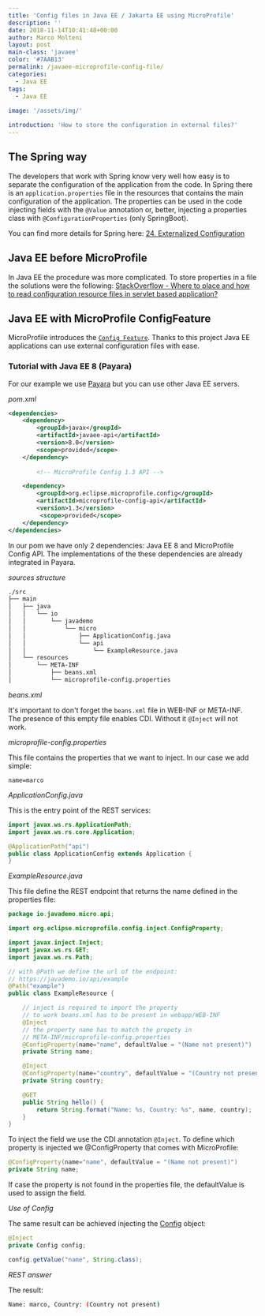 ```yaml
---
title: 'Config files in Java EE / Jakarta EE using MicroProfile'
description: ''
date: 2018-11-14T10:41:48+00:00
author: Marco Molteni
layout: post
main-class: 'javaee'
color: '#7AAB13'
permalink: /javaee-microprofile-config-file/
categories:
  - Java EE
tags:
  - Java EE
 
image: '/assets/img/'

introduction: 'How to store the configuration in external files?'
---
```


## The Spring way
The developers that work with Spring know very well how easy is to separate the configuration of the application from the code.
In Spring there is an `application.properties` file in the resources that contains the main configuration of the application. The properties can be used in the code injecting fields with the `@Value` annotation or, better, injecting a properties class with `@ConfigurationProperties` (only SpringBoot).

You can find more details for Spring here: [24. Externalized Configuration](https://docs.spring.io/spring-boot/docs/current/reference/html/boot-features-external-config.html)

## Java EE before MicroProfile

In Java EE the procedure was more complicated. To store properties in a file the solutions were the following: [StackOverflow - Where to place and how to read configuration resource files in servlet based application?](https://stackoverflow.com/questions/2161054/where-to-place-and-how-to-read-configuration-resource-files-in-servlet-based-app)

## Java EE with MicroProfile ConfigFeature

MicroProfile introduces the [`Config Feature`](https://github.com/eclipse/microprofile-config). Thanks to this project Java EE applications can use external configuration files with ease.

### Tutorial with Java EE 8 (Payara)

For our example we use [Payara](https://www.payara.fish/) but you can use other Java EE servers.

*pom.xml*
```xml
<dependencies>
    <dependency>
        <groupId>javax</groupId>
        <artifactId>javaee-api</artifactId>
        <version>8.0</version>
        <scope>provided</scope>
    </dependency>
    
        <!-- MicroProfile Config 1.3 API -->

    <dependency>
        <groupId>org.eclipse.microprofile.config</groupId>
        <artifactId>microprofile-config-api</artifactId>
        <version>1.3</version>
         <scope>provided</scope>
    </dependency>
</dependencies>
```

In our pom we have only 2 dependencies: Java EE 8 and MicroProfile Config API. The implementations of the these dependencies are already integrated in Payara.

*sources structure*

```bash
./src
├── main
│   ├── java
│   │   └── io
│   │       └── javademo
│   │           └── micro
│   │               ├── ApplicationConfig.java
│   │               └── api
│   │                   └── ExampleResource.java
│   └── resources
│       └── META-INF
│           ├── beans.xml
│           └── microprofile-config.properties

```
*beans.xml*

It's important to don't forget the `beans.xml` file in WEB-INF or META-INF. The presence of this empty file enables CDI.
Without it `@Inject` will not work.

*microprofile-config.properties*

This file contains the properties that we want to inject. In our case we add simple:
```
name=marco
```

*ApplicationConfig.java*

This is the entry point of the REST services:
```java
import javax.ws.rs.ApplicationPath;
import javax.ws.rs.core.Application;

@ApplicationPath("api")
public class ApplicationConfig extends Application {
}
```

*ExampleResource.java*

This file define the REST endpoint that returns the name defined in the properties file:

``` java
package io.javademo.micro.api;

import org.eclipse.microprofile.config.inject.ConfigProperty;

import javax.inject.Inject;
import javax.ws.rs.GET;
import javax.ws.rs.Path;

// with @Path we define the url of the endpoint:
// https://javademo.io/api/example
@Path("example")
public class ExampleResource {

    // inject is required to import the property
    // to work beans.xml has to be present in webapp/WEB-INF
    @Inject
    // the property name has to match the propety in 
    // META-INF/microprofile-config.properties
    @ConfigProperty(name="name", defaultValue = "(Name not present)")
    private String name;

    @Inject
    @ConfigProperty(name="country", defaultValue = "(Country not present)")
    private String country;

    @GET
    public String hello() {
        return String.format("Name: %s, Country: %s", name, country);
    }
}
```

To inject the field we use the CDI annotation `@Inject`.
To define which property is injected we @ConfigProperty that comes with MicroProfile:

```java
@ConfigProperty(name="name", defaultValue = "(Name not present)")
private String name;
```

If case the property is not found in the properties file, the defaultValue is used to assign the field.

*Use of Config*

The same result can be achieved injecting the [Config](https://github.com/eclipse/microprofile-config/blob/master/api/src/main/java/org/eclipse/microprofile/config/Config.java) object:

```java
@Inject
private Config config;

config.getValue("name", String.class);
```

*REST answer*

The result:
``` bash
Name: marco, Country: (Country not present)
```

